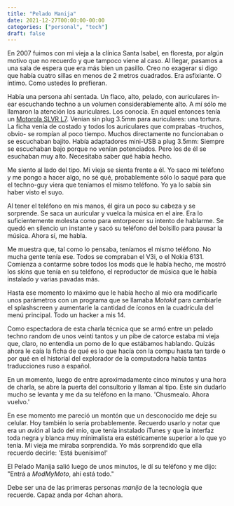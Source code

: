 ```yaml
---
title: "Pelado Manija"
date: 2021-12-27T00:00:00-00:00
categories: ["personal", "tech"]
draft: false
---
```


En 2007 fuimos con mi vieja a la clínica Santa Isabel, en floresta, por algún
motivo que no recuerdo y que tampoco viene al caso. Al llegar, pasamos a una
sala de espera que era más bien un pasillo. Creo no exagerar si digo que había
cuatro sillas en menos de 2 metros cuadrados. Era asfixiante. O íntimo. Como
ustedes lo prefieran.

Había una persona ahí sentada. Un flaco, alto, pelado, con auriculares in-ear
escuchando techno a un volumen considerablemente alto. A mí sólo me llamaron la
atención los auriculares. Los conocía. En aquel entonces tenía un [Motorola
SLVR L7](https://www.gsmarena.com/motorola_slvr_l7-1053.php). Venían sin plug
3.5mm para auriculares: una tortura. La ficha venía de costado y todos los
auriculares que comprabas -truchos, obvio- se rompían al poco tiempo. Muchos
directamente no funcionaban o se escuchaban bajito. Había adaptadores mini-USB
a plug 3.5mm: Siempre se escuchaban bajo porque no venían potenciados. Pero los
de él se esuchaban muy alto. Necesitaba saber qué había hecho.   

Me siento al lado del tipo. Mi vieja se sienta frente a él. Yo saco mi teléfono
y me pongo a hacer algo, no sé qué, probablemente sólo lo saqué para que el
techno-guy viera que teníamos el mismo teléfono. Yo ya lo sabía sin haber visto el
suyo. 

Al tener el teléfono en mis manos, él gira un poco su cabeza y se sorprende. Se
saca un auricular y vuelca la música en el aire. Era lo suficientemente molesta
como para entorpecer su intento de hablarme. Se quedó en silencio un instante y
sacó su teléfono del bolsillo para pausar la música. Ahora sí, me habla. 

Me muestra que, tal como lo pensaba, teníamos el mismo teléfono. No mucha gente
tenía ese. Todos se compraban el V3i, o el Nokia 6131. Comienza a contarme
sobre todos los mods que le había hecho, me mostró los skins que tenía en su
teléfono, el reproductor de música que le había instalado y varias pavadas más. 

Hasta ese momento lo máximo que le había hecho al mio era modificarle unos
parámetros con un programa que se llamaba _Motokit_ para cambiarle el
splashscreen y aumentarle la cantidad de íconos en la cuadrícula del menú
principal. Todo un hacker a mis 14.  

Como espectadora de esta charla técnica que se armó entre un pelado techno
random de unos veinti tantos y un pibe de catorce estaba mi vieja que, claro,
no entendia un pomo de lo que estábamos hablando. Quizás ahora le caía la ficha
de qué es lo que hacía con la compu hasta tan tarde o por qué en el historial
del explorador de la computadora había tantas traducciones ruso a español. 

En un momento, luego de entre aproximadamente cinco minutos y una hora de
charla, se abre la puerta del consultorio y llaman al tipo. Este sin dudarlo
mucho se levanta y me da su teléfono en la mano. 'Chusmealo. Ahora vuelvo.'

En ese momento me pareció un montón que un desconocido me deje su celular. Hoy
también lo sería probablemente. Recuerdo usarlo y notar que era un _avión_ al
lado del mio, que tenía instalado iTunes y que la interfaz toda negra y blanca
muy minimalista era estéticamente superior a lo que yo tenía. Mi vieja me
miraba sorprendida. Yo más sorprendido que ella recuerdo decirle: 'Está
buenísimo!' 

El Pelado Manija salió luego de unos minutos, le dí su teléfono y me dijo:
"Entrá a _ModMyMoto_, ahí está todo." 

Debe ser una de las primeras personas _manija_ de la tecnología que recuerde.
Capaz anda por 4chan ahora.  




